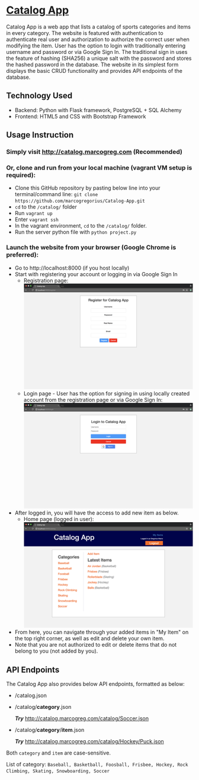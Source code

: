 # [Catalog App](http://catalog.marcogreg.com)
Catalog App is a web app that lists a catalog of sports categories and items in every category. The website is featured with authentication to authenticate real user and authorization to authorize the correct user when modifying the item. User has the option to login with traditionally entering username and password or via Google Sign In. The traditional sign in uses the feature of hashing (SHA256) a unique salt with the password and stores the hashed password in the database.
The website in its simplest form displays the basic CRUD functionality and provides API endpoints of the database.

## Technology Used
- Backend: Python with Flask framework, PostgreSQL + SQL Alchemy
- Frontend: HTML5 and CSS with Bootstrap Framework

## Usage Instruction

### Simply visit http://catalog.marcogreg.com (Recommended)

### Or, clone and run from your local machine (vagrant VM setup is required):
- Clone this GitHub repository by pasting below line into your terminal/command line:
  `git clone https://github.com/marcogregorius/Catalog-App.git`
- `cd` to the `/catalog/` folder
- Run `vagrant up`
- Enter `vagrant ssh`
- In the vagrant environment, `cd` to the `/catalog/` folder.
- Run the server python file with `python project.py`

### Launch the website from your browser (Google Chrome is preferred):
- Go to http://localhost:8000 (if you host locally)
- Start with registering your account or logging in via Google Sign In
   - Registration page:
   ![alt text](/screenshots/register.png "Registration page")
   - Login page - User has the option for signing in using locally created account from the registration page or via Google Sign In:
   ![alt text](/screenshots/login.png "Login page")
- After logged in, you will have the access to add new item as below.
   - Home page (logged in user):
   ![alt text](/screenshots/home.png "Home page")
- From here, you can navigate through your added items in "My Item" on the top right corner, as well as edit and delete your own item.
- Note that you are not authorized to edit or delete items that do not belong to you (not added by you).

## API Endpoints
The Catalog App also provides below API endpoints, formatted as below:

- /catalog.json

- /catalog/**category**.json
  
  _**Try**_ http://catalog.marcogreg.com/catalog/Soccer.json
  
- /catalog/**category**/**item**.json
  
  _**Try**_ http://catalog.marcogreg.com/catalog/Hockey/Puck.json

Both `category` and `item` are case-sensitive.

List of category: `Baseball, Basketball, Foosball, Frisbee, Hockey, Rock Climbing, Skating, Snowboarding, Soccer`
